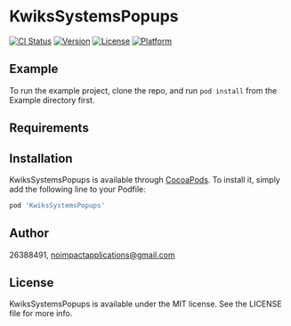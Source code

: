 # KwiksSystemsPopups

[![CI Status](https://img.shields.io/travis/26388491/KwiksSystemsPopups.svg?style=flat)](https://travis-ci.org/26388491/KwiksSystemsPopups)
[![Version](https://img.shields.io/cocoapods/v/KwiksSystemsPopups.svg?style=flat)](https://cocoapods.org/pods/KwiksSystemsPopups)
[![License](https://img.shields.io/cocoapods/l/KwiksSystemsPopups.svg?style=flat)](https://cocoapods.org/pods/KwiksSystemsPopups)
[![Platform](https://img.shields.io/cocoapods/p/KwiksSystemsPopups.svg?style=flat)](https://cocoapods.org/pods/KwiksSystemsPopups)

## Example

To run the example project, clone the repo, and run `pod install` from the Example directory first.

## Requirements

## Installation

KwiksSystemsPopups is available through [CocoaPods](https://cocoapods.org). To install
it, simply add the following line to your Podfile:

```ruby
pod 'KwiksSystemsPopups'
```

## Author

26388491, noimpactapplications@gmail.com

## License

KwiksSystemsPopups is available under the MIT license. See the LICENSE file for more info.
